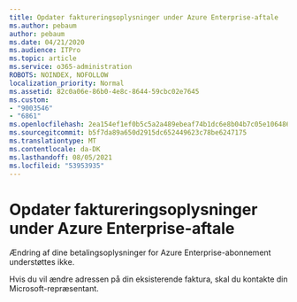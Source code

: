 ```yaml
---
title: Opdater faktureringsoplysninger under Azure Enterprise-aftale
ms.author: pebaum
author: pebaum
ms.date: 04/21/2020
ms.audience: ITPro
ms.topic: article
ms.service: o365-administration
ROBOTS: NOINDEX, NOFOLLOW
localization_priority: Normal
ms.assetid: 82c0a06e-86b0-4e8c-8644-59cbc02e7645
ms.custom:
- "9003546"
- "6861"
ms.openlocfilehash: 2ea154ef1ef0b5c5a2a489ebeaf74b1dc6e8b04b7c05e1064869cc99262c9823
ms.sourcegitcommit: b5f7da89a650d2915dc652449623c78be6247175
ms.translationtype: MT
ms.contentlocale: da-DK
ms.lasthandoff: 08/05/2021
ms.locfileid: "53953935"
---
```

# <a name="update-billing-info-under-azure-enterprise-agreement"></a>Opdater faktureringsoplysninger under Azure Enterprise-aftale

Ændring af dine betalingsoplysninger for Azure Enterprise-abonnement understøttes ikke.

Hvis du vil ændre adressen på din eksisterende faktura, skal du kontakte din Microsoft-repræsentant.
